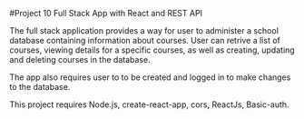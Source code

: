 #Project 10 Full Stack App with React and REST API

The full stack application provides a way for user to administer a school database containing information about courses. User can retrive a list of courses, viewing details for a specific courses, as well as creating, updating and deleting courses in the database.

The app also requires user to to be created and logged in to make changes to the database.

This project requires Node.js, create-react-app, cors, ReactJs, Basic-auth.

